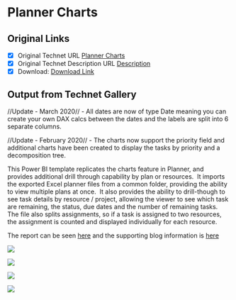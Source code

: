 # Planner Charts

## Original Links

- [x] Original Technet URL [Planner Charts](https://gallery.technet.microsoft.com/Planner-Charts-56ca3ac4)
- [x] Original Technet Description URL [Description](https://gallery.technet.microsoft.com/Planner-Charts-56ca3ac4/description)
- [x] Download: [Download Link](Download\PlannerV5.pbit)

## Output from Technet Gallery

//Update - March 2020// - All dates are now of type Date meaning you can create your own DAX calcs between the dates and the labels are split into 6 separate columns.

//Update - February 2020// - The charts now support the priority field and additional charts have been created to display the tasks by priority and a decomposition tree.

This Power BI template replicates the charts feature in Planner, and provides additional drill through capability by plan or resources.  It imports the exported Excel planner files from a common folder, providing the ability to view multiple plans at once.  It also provides the ability to drill-though to see task details by resource / project, allowing the viewer to see which task are remaining, the status, due dates and the number of remaining tasks.   The file also splits assignments, so if a task is assigned to two resources, the assignment is counted and displayed individually for each resource.

The report can be seen [here](https://app.powerbi.com/view?r=https://app.powerbi.com/view?r=eyJrIjoiMWE1ZTIwZDAtODFjNS00ZDg4LWExOGItZGMyMzk0NWQ2OWIzIiwidCI6ImI0MWI2YWQ5LTViZDAtNGNkYS05NWI3LWI0NDhkMGM2NTZiYyJ9 "Planner Charts") and the supporting blog information is [here](https://applepark.co.uk/updated-planner-tasks-power-bi-template/)

![](Images\priority_720.png)

![](Images\decompostion-tree_720.png)

![](Images\planner-tasks-by-priority_720.jpg)

![](Images\remaining-task-details_720.jpg)

